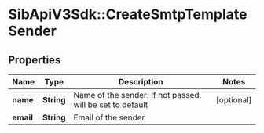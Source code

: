 # SibApiV3Sdk::CreateSmtpTemplateSender

## Properties
Name | Type | Description | Notes
------------ | ------------- | ------------- | -------------
**name** | **String** | Name of the sender. If not passed, will be set to default | [optional] 
**email** | **String** | Email of the sender | 


